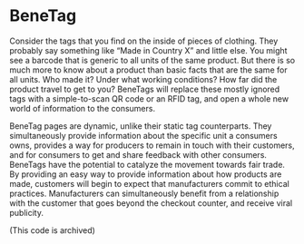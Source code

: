 # BeneTag

Consider the tags that you find on the inside of pieces of clothing. They probably say something like “Made in Country X” and little else. You might see a barcode that is generic to all units of the same product. But there is so much more to know about a product than basic facts that are the same for all units. Who made it? Under what working conditions? How far did the product travel to get to you? BeneTags will replace these mostly ignored tags with a simple-to-scan QR code or an RFID tag, and open a whole new world of information to the consumers.

BeneTag pages are dynamic, unlike their static tag counterparts. They simultaneously provide information about the specific unit a consumers owns, provides a way for producers to remain in touch with their customers, and for consumers to get and share feedback with other consumers. BeneTags have the potential to catalyze the movement towards fair trade. By providing an easy way to provide information about how products are made, customers will begin to expect that manufacturers commit to ethical practices. Manufacturers can simultaneously benefit from a relationship with the customer that goes beyond the checkout counter, and receive viral publicity. 

(This code is archived)
